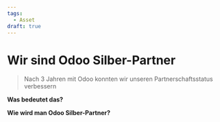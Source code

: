 ```yaml
---
tags:
  - Asset
draft: true
---
```

# Wir sind Odoo Silber-Partner

> Nach 3 Jahren mit Odoo konnten wir unseren Partnerschaftsstatus verbessern


**Was bedeutet das?**

**Wie wird man Odoo Silber-Partner?**
